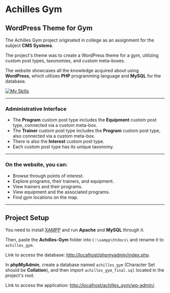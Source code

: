 # Achilles Gym

## WordPress Theme for Gym

The Achilles Gym project originated in college as an assignment for the subject **CMS Systems**.

The project's theme was to create a WordPress theme for a gym, utilizing custom post types, taxonomies, and custom meta-boxes.

The website showcases all the knowledge acquired about using **WordPress**, which utilizes **PHP** programming language and **MySQL** for the database.

[![My Skills](https://skillicons.dev/icons?i=wordpress,php,mysql)](https://skillicons.dev)

---

### Administrative Interface

- The **Program** custom post type includes the **Equipment** custom post type, connected via a custom meta-box.
- The **Trainer** custom post type includes the **Program** custom post type, also connected via a custom meta-box.
- There is also the **Interest** custom post type.
- Each custom post type has its unique taxonomy.

---

### On the website, you can:

- Browse through points of interest.
- Explore programs, their trainers, and equipment.
- View trainers and their programs.
- View equipment and the associated programs.
- Find gym locations on the map.

---

## Project Setup

You need to install [XAMPP](https://www.apachefriends.org) and run **Apache** and **MySQL** through it.

Then, paste the **Achilles-Gym** folder into `C:\xampp\htdocs\` and rename it to `achilles_gym`.

Link to access the database: [http://localhost/phpmyadmin/index.php](http://localhost/phpmyadmin/index.php).

In **phpMyAdmin**, create a database named `achilles_gym` (Character Set should be **Collation**), and then import `achilles_gym_final.sql` located in the project's root.

Link to access the application: [http://localhost/achilles_gym/wp-admin/](http://localhost/achilles_gym/wp-admin/).
